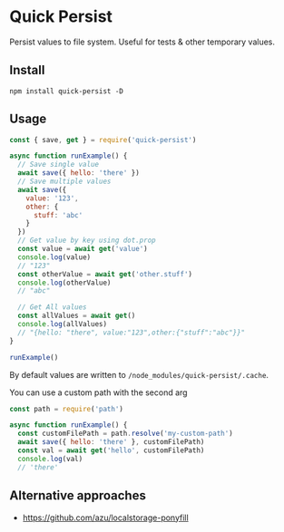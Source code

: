 # Quick Persist

Persist values to file system. Useful for tests & other temporary values.

## Install

```
npm install quick-persist -D
```

## Usage

```js
const { save, get } = require('quick-persist')

async function runExample() {
  // Save single value
  await save({ hello: 'there' })
  // Save multiple values
  await save({
    value: '123',
    other: {
      stuff: 'abc'
    }
  })
  // Get value by key using dot.prop
  const value = await get('value')
  console.log(value)
  // "123"
  const otherValue = await get('other.stuff')
  console.log(otherValue)
  // "abc"

  // Get All values
  const allValues = await get()
  console.log(allValues)
  // "{hello: "there", value:"123",other:{"stuff":"abc"}}"
}

runExample()

```

By default values are written to `/node_modules/quick-persist/.cache`.

You can use a custom path with the second arg

```js
const path = require('path')

async function runExample() {
  const customFilePath = path.resolve('my-custom-path')
  await save({ hello: 'there' }, customFilePath)
  const val = await get('hello', customFilePath)
  console.log(val)
  // 'there'
```

## Alternative approaches

- https://github.com/azu/localstorage-ponyfill
